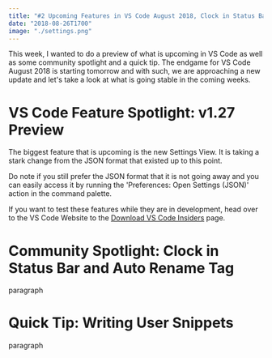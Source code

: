 ```yaml
---
title: "#2 Upcoming Features in VS Code August 2018, Clock in Status Bar, and User Snippets"
date: "2018-08-26T1700"
image: "./settings.png"
---
```


This week, I wanted to do a preview of what is upcoming in VS Code as well as some community spotlight and a quick tip. The endgame for VS Code August 2018 is starting tomorrow and with such, we are approaching a new update and let's take a look at what is going stable in the coming weeks.

<!-- end -->

# VS Code Feature Spotlight: v1.27 Preview

The biggest feature that is upcoming is the new Settings View. It is taking a stark change from the JSON format that existed up to this point.

Do note if you still prefer the JSON format that it is not going away and you can easily access it by running the 'Preferences: Open Settings (JSON)' action in the command palette.

If you want to test these features while they are in development, head over to the VS Code Website to the [Download VS Code Insiders](https://code.visualstudio.com/insiders/) page.

# Community Spotlight: Clock in Status Bar and Auto Rename Tag

paragraph

# Quick Tip: Writing User Snippets

paragraph
